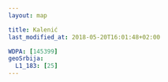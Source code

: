 ```yaml
---
layout: map

title: Kalenić
last_modified_at: 2018-05-20T16:01:48+02:00

WDPA: [145399]
geoSrbija:
  L1_183: [25]
---
```

